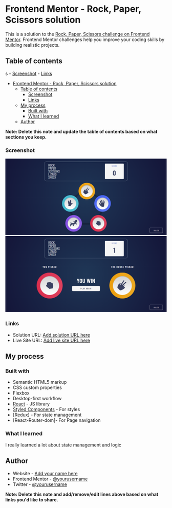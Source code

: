 # Frontend Mentor - Rock, Paper, Scissors solution

This is a solution to the [Rock, Paper, Scissors challenge on Frontend Mentor](https://www.frontendmentor.io/challenges/rock-paper-scissors-game-pTgwgvgH). Frontend Mentor challenges help you improve your coding skills by building realistic projects.

## Table of contents

s - [Screenshot](#screenshot) - [Links](#links)

- [Frontend Mentor - Rock, Paper, Scissors solution](#frontend-mentor---rock-paper-scissors-solution)
  - [Table of contents](#table-of-contents)
    - [Screenshot](#screenshot)
    - [Links](#links)
  - [My process](#my-process)
    - [Built with](#built-with)
    - [What I learned](#what-i-learned)
  - [Author](#author)

**Note: Delete this note and update the table of contents based on what sections you keep.**

### Screenshot

![](./screenshot1.png)
![](./screenshot2.png)

### Links

- Solution URL: [Add solution URL here](https://github.com/AlMubaraq7/rock-paper-scissors-lizard-spock)
- Live Site URL: [Add live site URL here](https://rock-paper-scissors-lizard-spock-pr8t.vercel.app/)

## My process

### Built with

- Semantic HTML5 markup
- CSS custom properties
- Flexbox
- Desktop-first workflow
- [React](https://reactjs.org/) - JS library
- [Styled Components](https://styled-components.com/) - For styles
- [Redux] - For state management
- [React-Router-dom]- For Page navigation

### What I learned

I really learned a lot about state management and logic

## Author

- Website - [Add your name here](https://www.your-site.com)
- Frontend Mentor - [@yourusername](https://www.frontendmentor.io/profile/yourusername)
- Twitter - [@yourusername](https://www.twitter.com/yourusername)

**Note: Delete this note and add/remove/edit lines above based on what links you'd like to share.**
